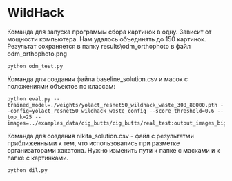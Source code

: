 # WildHack

Команда для запуска программы сбора картинок в одну. Зависит от мощности компьютера. Нам удалось объединять до 150 картинок.
Результат сохраняется в папку results\odm_orthophoto в файл odm_orthophoto.png

```
python odm_test.py
```



Команда для создания файла baseline_solution.csv и масок с положениями объектов по классам:

```
python eval.py --trained_model=./weights/yolact_resnet50_wildhack_waste_308_88000.pth --config=yolact_resnet50_wildhack_waste_config --score_threshold=0.6 --top_k=25 --images=../examples_data/cig_butts/cig_butts/real_test:output_images_big
```



Команда для создания nikita_solution.csv - файл с результатми приближенными к тем, что использовались при разметке организаторами хакатона. Нужно изменить пути к папке с масками и к папке с картинками.

```
python dil.py
```


